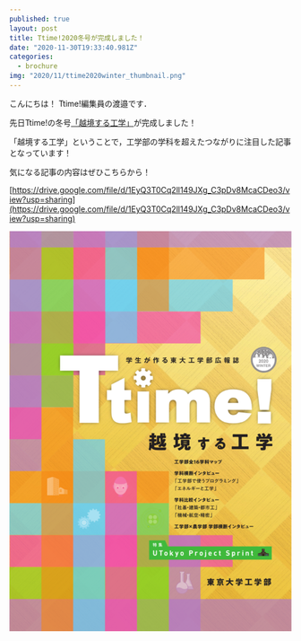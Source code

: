 ```yaml
---
published: true
layout: post
title: Ttime!2020冬号が完成しました！
date: "2020-11-30T19:33:40.981Z"
categories:
  - brochure
img: "2020/11/ttime2020winter_thumbnail.png"
---
```



こんにちは！
Ttime!編集員の渡邉です．


先日Ttime!の冬号[「越境する工学」](https://drive.google.com/file/d/1EyQ3T0Cq2ll149JXg_C3pDv8McaCDeo3/view?usp=sharing)が完成しました！


「越境する工学」ということで，工学部の学科を超えたつながりに注目した記事となっています！

気になる記事の内容はぜひこちらから！

[https://drive.google.com/file/d/1EyQ3T0Cq2ll149JXg_C3pDv8McaCDeo3/view?usp=sharing](https://drive.google.com/file/d/1EyQ3T0Cq2ll149JXg_C3pDv8McaCDeo3/view?usp=sharing)


![Image](/assets/images/2020/11/ttime2020winter.png)

